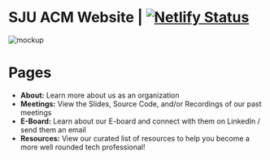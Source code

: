 # SJU ACM Website | [![Netlify Status](https://api.netlify.com/api/v1/badges/67b9adb1-6a09-4b4d-87c8-d448b3c70ee1/deploy-status)](https://app.netlify.com/sites/sjuacm/deploys)


![mockup](https://user-images.githubusercontent.com/43652410/149607159-86459e51-f7e7-48a8-a55c-b668abc60d12.jpg)


# Pages
  - **About:** Learn more about us as an organization 
  - **Meetings:** View the Slides, Source Code, and/or Recordings of our past meetings
  - **E-Board:** Learn about our E-board and connect with them on LinkedIn / send them an email
  - **Resources:** View our curated list of resources to help you become a more well rounded tech professional!
